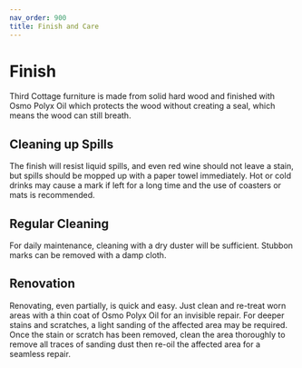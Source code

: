 ```yaml
---
nav_order: 900
title: Finish and Care
---
```

# Finish
Third Cottage furniture is made from solid hard wood and finished with 
Osmo Polyx Oil which protects the wood without creating a seal, which means the wood can still breath.


## Cleaning up Spills
The finish will resist liquid spills, and even red wine should not leave a stain, but spills should
be mopped up with a paper towel immediately. Hot or cold drinks may cause a mark if left for a
long time and the use of coasters or mats is recommended.

## Regular Cleaning

For daily maintenance, cleaning with a dry duster will be sufficient. Stubbon marks can be removed
with a damp cloth.

## Renovation

Renovating, even partially, is quick and easy. Just clean and re-treat worn areas with a thin coat of
Osmo Polyx Oil for an invisible repair. For deeper stains and scratches, a light sanding of the
affected area may be required.
Once the stain or scratch has been removed, clean the area thoroughly to remove all traces
of sanding dust then re-oil the affected area for a seamless repair.